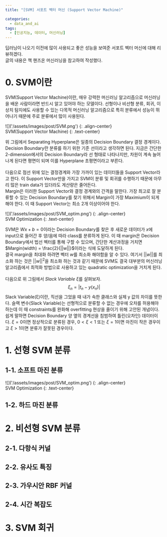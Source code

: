 ```yaml
---
title: "[SVM] 서포트 벡터 머신 (Support Vector Machine)"

categories:
  - data_and_ai
tags:
  - [인공지능, 데이터, 머신러닝]
---
```


딥러닝이 나오기 이전에 많이 사용되고 좋은 성능을 보여준 서포트 벡터 머신에 대해 리뷰하겠다.<br>
글의 내용은 책 핸즈온 머신러닝을 참고하여 작성했다.<br>

# 0. SVM이란

SVM(Support Vector Machine)이란, 매우 강력한 머신러닝 알고리즘으로 머신러닝을 배운 사람이라면 반드시 알고 있어야 하는 모델이다. 선형이나 비선형 분류, 회귀, 이상치 탐지에도 사용할 수 있는 다목적 머신러닝 알고리즘으로 특히 분류에서 성능이 뛰어나기 때문에 주로 분류에서 많이 사용된다.

<div class='notice' markdown="1">
![]('/assets/images/post/SVM.png')
{: .align-center}
<br>
SVM(Support Vector Machine)
{: .text-center}
</div>

위 그림에서 Separating Hyperplane은 일종의 Decision Boundary 결정 경계이다.<br>
Decision Boundary란 분류를 하기 위한 기준 선이라고 생각하면 된다. 지금은 간단한 2-dimension에서의 Decision Boundary라 선 형태로 나타나지만, 차원이 계속 늘어나게 된다면 평면이 되며 이를 Hyperplane 초평면이라고 부른다.<br>
<br>
다음으로 점선 위에 있는 결정경계와 가장 가까이 있는 데이터들을 Support Vector라고 한다. 이 Support Vector만을 가지고 SVM이 분류 및 회귀를 수행하기 때문에 아무리 많은 train data가 있더라도 게산량은 줄어든다.<br>
Margin은 이러한 Support Vector와 결정 경계와의 간격을 말한다. 가장 최고로 잘 분류할 수 있는 Decision Boundary를 찾기 위해서 Margin이 가장 Maximium이 되게 해야 한다. 이 때 Support Vector는 최소 2개 이상이어야 한다.<br>

<div class='notice' markdown="1">
![]('/assets/images/post/SVM_optim.png')
{: .align-center}
<br>
SVM Optimization
{: .text-center}
</div>

SVM은 $Wx + b = 0$이라는 Decision Boundary를 찾은 후 새로운 데이터가 $x$에 input으로 들어간 후 양/음에 따라 class를 분류하게 된다. 이 때 margin은 Decision Boundary에서 법선 벡터를 통해 구할 수 있으며, 간단한 계산과정을 거치면 $Margin(width) = \frac{2}{||w||}$이라는 식에 도달하게 된다.<br>
결국 margin을 최대화 하려면 벡터 $w$를 최소화 해야함을 알 수 있다. 여기서 $||w||$를 최소화 하는 것은 $||w||^2$을 최소화 하는 것과 같기 때문에 SVM도 결국 대부분의 머신러닝 알고리즘에서 최적화 방법으로 사용하고 있는 quadratic optimization을 거치게 된다.<br>
<br>
다음으로 위 그림에서 *Slack Variable ξ*를 살펴보자.<br>
$$ξ_{n} = |t_{n} - y(x_{n})|$$
Slack Variable(ξ)이란, 직선을 그었을 때 내가 속한 클래스와 실제 y 값의 차이를 뜻한다. 슬랙 변수(Slack Variable)는 선형적으로 분류할 수 없는 경우에 오차를 허용해야 하는데 이 때 constraints를 완화해 overfitting 현상을 줄이기 위해 고안된 개념이다.<br>
쉽게 말하면 Decision Boundary 양 옆의 경계선을 침범하여 틀린(오차인) 데이터이다. $ξ = 0$이면 정상적으로 분류된 경우, $0 \lt ξ \lt 1$ 또는 $ξ = 1$이면 마진이 작은 경우이고 $ξ \gt 1$이면 분류가 잘못된 경우이다.<br>

# 1. 선형 SVM 분류

## 1-1. 소프트 마진 분류

<div class='notice' markdown="1">
![]('/assets/images/post/SVM_optim.png')
{: .align-center}
<br>
SVM Optimization
{: .text-center}
</div>



## 1-2. 하드 마진 분류



# 2. 비선형 SVM 분류



## 2-1. 다항식 커널



## 2-2. 유사도 특징



## 2-3. 가우시안 RBF 커널



## 2-4. 시간 복잡도



# 3. SVM 회귀

